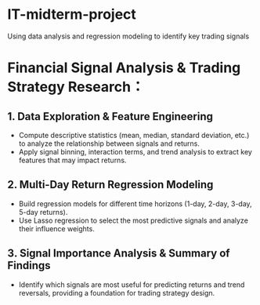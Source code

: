 # IT-midterm-project
Using data analysis and regression modeling to identify key trading signals

# Financial Signal Analysis & Trading Strategy Research：

## 1. Data Exploration & Feature Engineering
- Compute descriptive statistics (mean, median, standard deviation, etc.) to analyze the relationship between signals and returns.
- Apply signal binning, interaction terms, and trend analysis to extract key features that may impact returns.

## 2️. Multi-Day Return Regression Modeling
- Build regression models for different time horizons (1-day, 2-day, 3-day, 5-day returns).
- Use Lasso regression to select the most predictive signals and analyze their influence weights.

## 3️. Signal Importance Analysis & Summary of Findings
- Identify which signals are most useful for predicting returns and trend reversals, providing a foundation for trading strategy design.
